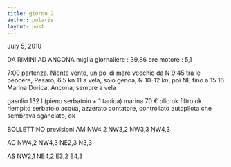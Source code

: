 ```yaml
---
title: giorno 2
author: polaris
layout: post
---
```

July 5, 2010

DA RIMINI AD ANCONA
miglia giornaliere : 39,86
ore motore : 5,1

7:00 partenza. Niente vento, un po’ di mare vecchio da N
9:45 tra le peocere, Pesaro, 6.5 kn
11 a vela, solo genoa, N 10-12 kn, poi NE fino a 15
16 Marina Dorica, Ancona, sempre a vela

gasolio 132 l (pieno serbatoio + 1 tanica)
marina 70 €
olio ok
filtro ok
riempito serbatoio acqua, azzerato contatore, controllato autopilota che sembrava sganciato, ok

BOLLETTINO
previsioni
AM NW4,2 NW3,2 NW3,3 NW4,3

AC NW4,2 NW4,3 NE2,3 N3,3

AS NW2,1 NE4,2 E3,2 E4,3
